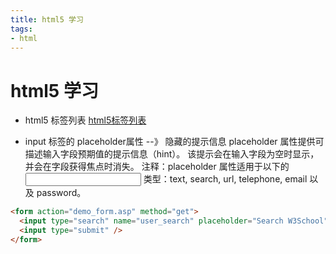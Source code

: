 ```yaml
---
title: html5 学习
tags: 
- html
---
```

# html5 学习

+ html5 标签列表
[html5标签列表](https://developer.mozilla.org/zh-CN/docs/Web/Guide/HTML/HTML5/HTML5_element_list)

+ input 标签的 placeholder属性 --》 隐藏的提示信息
    placeholder 属性提供可描述输入字段预期值的提示信息（hint）。
    该提示会在输入字段为空时显示，并会在字段获得焦点时消失。
    注释：placeholder 属性适用于以下的 <input> 类型：text, search, url, telephone, email 以及 password。
    
``` html
<form action="demo_form.asp" method="get">
  <input type="search" name="user_search" placeholder="Search W3School" />
  <input type="submit" />
</form>
```